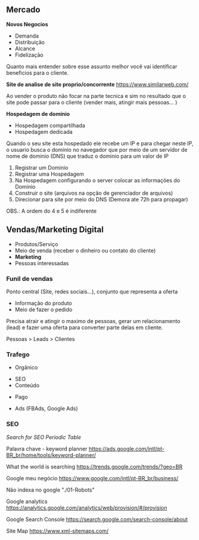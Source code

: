 ## Mercado

**Novos Negocios**
- Demanda
- Distribuição
- Alcance
- Fidelização

Quanto mais entender sobre esse assunto melhor você vai identificar beneficios para o cliente.

**Site de analise de site proprio/concorrente**
https://www.similarweb.com/

Ao vender o produto não focar na parte tecnica e sim no resultado que o site pode passar para o cliente (vender mais, atingir mais pessoas... )

**Hospedagem de dominio**

* Hospedagem compartilhada
* Hospedagem dedicada

Quando o seu site esta hospedado ele recebe um IP e para chegar neste IP, o usuario busca o dominio no navegador que por meio de um servidor de nome de dominio (DNS) que traduz o dominio para um valor de IP

1. Registrar um Dominio
2. Registrar uma Hospedagem
3. Na Hospedagem configurando o server colocar as informações do Dominio
4. Construir o site (arquivos na opção de gerenciador de arquivos)
5. Direcionar para site por meio do DNS (Demora ate 72h para propagar)

OBS.: A ordem do 4 e 5 é indiferente

## Vendas/Marketing Digital

- Produtos/Serviço
- Meio de venda (receber o dinheiro ou contato do cliente)
- **Marketing**
- Pessoas interessadas

### Funil de vendas

Ponto central (Site, redes sociais...), conjunto que representa a oferta
- Informação do produto
- Meio de fazer o pedido

Precisa atrair e atingir o maximo de pessoas, gerar um relacionamento (lead) e fazer uma oferta para converter parte delas em cliente.

Pessoas > Leads > Clientes

### Trafego

- Orgânico
* SEO
* Conteúdo

- Pago
* Ads (FBAds, Google Ads)

### SEO
*Search for SEO Periodic Table*

Palavra chave - keyword planner
https://ads.google.com/intl/pt-BR_br/home/tools/keyword-planner/

What the world is searching
https://trends.google.com/trends/?geo=BR

Google meu negócio
https://www.google.com/intl/pt-BR_br/business/

Não indexa no google
"./01-Robots"

Google analytics
https://analytics.google.com/analytics/web/provision/#/provision

Google Search Console
https://search.google.com/search-console/about

Site Map
https://www.xml-sitemaps.com/